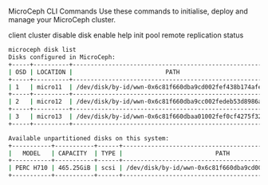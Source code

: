 # **[](https://canonical-microceph.readthedocs-hosted.com/stable/reference/commands/)**

MicroCeph CLI Commands
Use these commands to initialise, deploy and manage your MicroCeph cluster.

client
cluster
disable
disk
enable
help
init
pool
remote
replication
status

```bash
microceph disk list
Disks configured in MicroCeph:
+-----+----------+--------------------------------------------------------+
| OSD | LOCATION |                          PATH                          |
+-----+----------+--------------------------------------------------------+
| 1   | micro11  | /dev/disk/by-id/wwn-0x6c81f660dba9cd002fef438b174afe15 |
+-----+----------+--------------------------------------------------------+
| 2   | micro12  | /dev/disk/by-id/wwn-0x6c81f660dba9cc002fedeb53d8986a2b |
+-----+----------+--------------------------------------------------------+
| 3   | micro13  | /dev/disk/by-id/wwn-0x6c81f660dbaa01002fef0cf4275f32f1 |
+-----+----------+--------------------------------------------------------+

Available unpartitioned disks on this system:
+-----------+-----------+------+--------------------------------------------------------+
|   MODEL   | CAPACITY  | TYPE |                          PATH                          |
+-----------+-----------+------+--------------------------------------------------------+
| PERC H710 | 465.25GiB | scsi | /dev/disk/by-id/wwn-0x6c81f660dba9cd002ffb00930d3d91c9 |
+-----------+-----------+------+--------------------------------------------------------+
```
